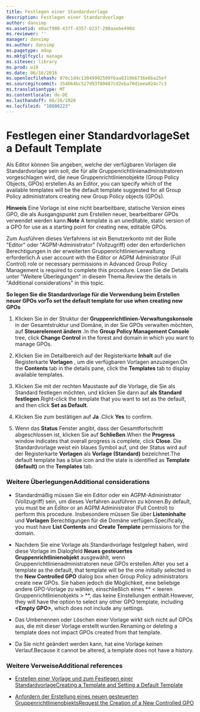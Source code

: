 ```yaml
---
title: Festlegen einer Standardvorlage
description: Festlegen einer Standardvorlage
author: dansimp
ms.assetid: e0acf980-437f-4357-b237-298aaebe490d
ms.reviewer: ''
manager: dansimp
ms.author: dansimp
ms.pagetype: mdop
ms.mktglfcycl: manage
ms.sitesec: library
ms.prod: w10
ms.date: 06/16/2016
ms.openlocfilehash: 870c1d4c13049992509f6aa831966736e6ba25ef
ms.sourcegitcommit: 354664bc527d93f80687cd2eba70d1eea024c7c3
ms.translationtype: MT
ms.contentlocale: de-DE
ms.lasthandoff: 06/26/2020
ms.locfileid: "10808223"
---
```

# <span data-ttu-id="9d95e-103">Festlegen einer Standardvorlage</span><span class="sxs-lookup"><span data-stu-id="9d95e-103">Set a Default Template</span></span>


<span data-ttu-id="9d95e-104">Als Editor können Sie angeben, welche der verfügbaren Vorlagen die Standardvorlage sein soll, die für alle Gruppenrichtlinienadministratoren vorgeschlagen wird, die neue Gruppenrichtlinienobjekte (Group Policy Objects, GPOs) erstellen.</span><span class="sxs-lookup"><span data-stu-id="9d95e-104">As an Editor, you can specify which of the available templates will be the default template suggested for all Group Policy administrators creating new Group Policy objects (GPOs).</span></span>

<span data-ttu-id="9d95e-105">**Hinweis**  Eine Vorlage ist eine nicht bearbeitbare, statische Version eines GPO, die als Ausgangspunkt zum Erstellen neuer, bearbeitbarer GPOs verwendet werden kann.</span><span class="sxs-lookup"><span data-stu-id="9d95e-105">**Note** A template is an uneditable, static version of a GPO for use as a starting point for creating new, editable GPOs.</span></span>

 

<span data-ttu-id="9d95e-106">Zum Ausführen dieses Verfahrens ist ein Benutzerkonto mit der Rolle "Editor" oder "AGPM-Administrator" (Vollzugriff) oder den erforderlichen Berechtigungen in der erweiterten Gruppenrichtlinienverwaltung erforderlich.</span><span class="sxs-lookup"><span data-stu-id="9d95e-106">A user account with the Editor or AGPM Administrator (Full Control) role or necessary permissions in Advanced Group Policy Management is required to complete this procedure.</span></span> <span data-ttu-id="9d95e-107">Lesen Sie die Details unter "Weitere Überlegungen" in diesem Thema.</span><span class="sxs-lookup"><span data-stu-id="9d95e-107">Review the details in "Additional considerations" in this topic.</span></span>

**<span data-ttu-id="9d95e-108">So legen Sie die Standardvorlage für die Verwendung beim Erstellen neuer GPOs vor</span><span class="sxs-lookup"><span data-stu-id="9d95e-108">To set the default template for use when creating new GPOs</span></span>**

1.  <span data-ttu-id="9d95e-109">Klicken Sie in der Struktur der **Gruppenrichtlinien-Verwaltungskonsole** in der Gesamtstruktur und Domäne, in der Sie GPOs verwalten möchten, auf **Steuerelement ändern** .</span><span class="sxs-lookup"><span data-stu-id="9d95e-109">In the **Group Policy Management Console** tree, click **Change Control** in the forest and domain in which you want to manage GPOs.</span></span>

2.  <span data-ttu-id="9d95e-110">Klicken Sie im Detailbereich auf der Registerkarte **Inhalt** auf die Registerkarte **Vorlagen** , um die verfügbaren Vorlagen anzuzeigen.</span><span class="sxs-lookup"><span data-stu-id="9d95e-110">On the **Contents** tab in the details pane, click the **Templates** tab to display available templates.</span></span>

3.  <span data-ttu-id="9d95e-111">Klicken Sie mit der rechten Maustaste auf die Vorlage, die Sie als Standard festlegen möchten, und klicken Sie dann auf **als Standard festlegen**.</span><span class="sxs-lookup"><span data-stu-id="9d95e-111">Right-click the template that you want to set as the default, and then click **Set as Default**.</span></span>

4.  <span data-ttu-id="9d95e-112">Klicken Sie zum bestätigen auf **Ja** .</span><span class="sxs-lookup"><span data-stu-id="9d95e-112">Click **Yes** to confirm.</span></span>

5.  <span data-ttu-id="9d95e-113">Wenn das **Status** Fenster angibt, dass der Gesamtfortschritt abgeschlossen ist, klicken Sie auf **Schließen**.</span><span class="sxs-lookup"><span data-stu-id="9d95e-113">When the **Progress** window indicates that overall progress is complete, click **Close**.</span></span> <span data-ttu-id="9d95e-114">Die Standardvorlage weist ein blaues Symbol auf, und der Status wird auf der Registerkarte **Vorlagen** als **Vorlage (Standard)** bezeichnet.</span><span class="sxs-lookup"><span data-stu-id="9d95e-114">The default template has a blue icon and the state is identified as **Template (default)** on the **Templates** tab.</span></span>

### <span data-ttu-id="9d95e-115">Weitere Überlegungen</span><span class="sxs-lookup"><span data-stu-id="9d95e-115">Additional considerations</span></span>

-   <span data-ttu-id="9d95e-116">Standardmäßig müssen Sie ein Editor oder ein AGPM-Administrator (Vollzugriff) sein, um dieses Verfahren ausführen zu können.</span><span class="sxs-lookup"><span data-stu-id="9d95e-116">By default, you must be an Editor or an AGPM Administrator (Full Control) to perform this procedure.</span></span> <span data-ttu-id="9d95e-117">Insbesondere müssen Sie über **Listeninhalte** und **Vorlagen** Berechtigungen für die Domäne verfügen.</span><span class="sxs-lookup"><span data-stu-id="9d95e-117">Specifically, you must have **List Contents** and **Create Template** permissions for the domain.</span></span>

-   <span data-ttu-id="9d95e-118">Nachdem Sie eine Vorlage als Standardvorlage festgelegt haben, wird diese Vorlage im Dialogfeld **Neues gesteuertes Gruppenrichtlinienobjekt** ausgewählt, wenn Gruppenrichtlinienadministratoren neue GPOs erstellen.</span><span class="sxs-lookup"><span data-stu-id="9d95e-118">After you set a template as the default, that template will be the one initially selected in the **New Controlled GPO** dialog box when Group Policy administrators create new GPOs.</span></span> <span data-ttu-id="9d95e-119">Sie haben jedoch die Möglichkeit, eine beliebige andere GPO-Vorlage zu wählen, einschließlich eines \*\* &lt; leeren Gruppenrichtlinienobjekts &gt; \*\*, das keine Einstellungen enthält.</span><span class="sxs-lookup"><span data-stu-id="9d95e-119">However, they will have the option to select any other GPO template, including **&lt;Empty GPO&gt;**, which does not include any settings.</span></span>

-   <span data-ttu-id="9d95e-120">Das Umbenennen oder Löschen einer Vorlage wirkt sich nicht auf GPOs aus, die mit dieser Vorlage erstellt wurden.</span><span class="sxs-lookup"><span data-stu-id="9d95e-120">Renaming or deleting a template does not impact GPOs created from that template.</span></span>

-   <span data-ttu-id="9d95e-121">Da Sie nicht geändert werden kann, hat eine Vorlage keinen Verlauf.</span><span class="sxs-lookup"><span data-stu-id="9d95e-121">Because it cannot be altered, a template does not have a history.</span></span>

### <span data-ttu-id="9d95e-122">Weitere Verweise</span><span class="sxs-lookup"><span data-stu-id="9d95e-122">Additional references</span></span>

-   [<span data-ttu-id="9d95e-123">Erstellen einer Vorlage und zum Festlegen einer Standardvorlage</span><span class="sxs-lookup"><span data-stu-id="9d95e-123">Creating a Template and Setting a Default Template</span></span>](creating-a-template-and-setting-a-default-template.md)

-   [<span data-ttu-id="9d95e-124">Anfordern der Erstellung eines neuen gesteuerten Gruppenrichtlinienobjekts</span><span class="sxs-lookup"><span data-stu-id="9d95e-124">Request the Creation of a New Controlled GPO</span></span>](request-the-creation-of-a-new-controlled-gpo.md)

 

 





